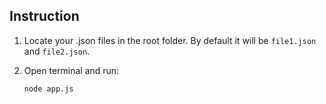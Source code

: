 ## Instruction
1. Locate your .json files in the root folder. By default it will be `file1.json` and `file2.json`.

2. Open terminal and run:

    `node app.js`
